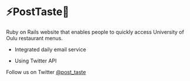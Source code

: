 # ⚡️PostTaste🍴

Ruby on Rails website that enables people to quickly access University of Oulu restaurant menus. 

* Integrated daily email service

* Using Twitter API 

Follow us on Twitter [@post\_taste](https://twitter.com/post_taste) 

